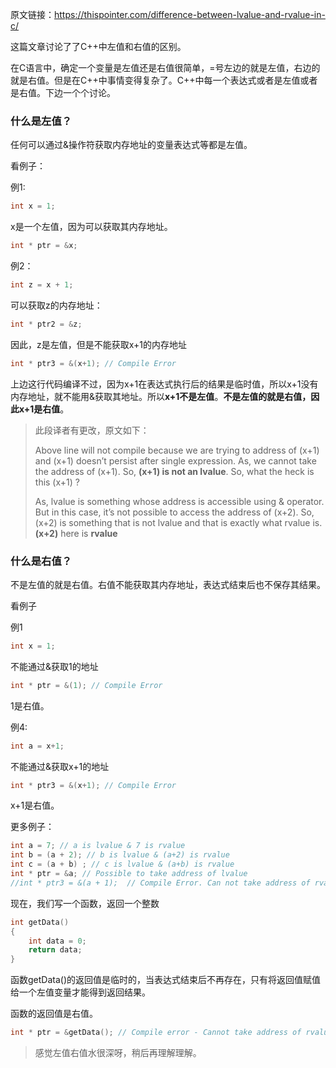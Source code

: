 原文链接：https://thispointer.com/difference-between-lvalue-and-rvalue-in-c/



这篇文章讨论了了C++中左值和右值的区别。



在C语言中，确定一个变量是左值还是右值很简单，=号左边的就是左值，右边的就是右值。但是在C++中事情变得复杂了。C++中每一个表达式或者是左值或者是右值。下边一个个讨论。



### 什么是左值？

任何可以通过&操作符获取内存地址的变量表达式等都是左值。



看例子：

例1:

```c++
int x = 1;
```

x是一个左值，因为可以获取其内存地址。

```c++
int * ptr = &x;
```



例2：

```c++
int z = x + 1;
```

可以获取z的内存地址：

```c++
int * ptr2 = &z;
```

因此，z是左值，但是不能获取x+1的内存地址

```c++
int * ptr3 = &(x+1); // Compile Error
```

上边这行代码编译不过，因为x+1在表达式执行后的结果是临时值，所以x+1没有内存地址，就不能用&获取其地址。所以**x+1不是左值**。**不是左值的就是右值，因此x+1是右值**。

> 此段译者有更改，原文如下：
>
> Above line will not compile because we are trying to address of (x+1) and (x+1) doesn’t persist after single expression. As, we cannot take the address of (x+1). So, **(x+1) is not an lvalue**. So, what the heck is this (x+1) ?
>
> As, lvalue is something whose address is accessible using & operator. But in this case, it’s not possible to access the address of (x+2). So, (x+2) is something that is not lvalue and that is exactly what rvalue is. **(x+2)** here is **rvalue**



### 什么是右值？

不是左值的就是右值。右值不能获取其内存地址，表达式结束后也不保存其结果。



看例子

例1

```c++
int x = 1;
```

不能通过&获取1的地址

```c++
int * ptr = &(1); // Compile Error
```

1是右值。



例4:

```c++
int a = x+1;
```

不能通过&获取x+1的地址

```c++
int * ptr3 = &(x+1); // Compile Error
```

x+1是右值。



更多例子：

```c++
int a = 7; // a is lvalue & 7 is rvalue
int b = (a + 2); // b is lvalue & (a+2) is rvalue
int c = (a + b) ; // c is lvalue & (a+b) is rvalue
int * ptr = &a; // Possible to take address of lvalue
//int * ptr3 = &(a + 1);  // Compile Error. Can not take address of rvalue
```



现在，我们写一个函数，返回一个整数

```c++
int getData()
{
    int data = 0;
    return data;
}
```

函数getData()的返回值是临时的，当表达式结束后不再存在，只有将返回值赋值给一个左值变量才能得到返回结果。

函数的返回值是右值。

```c++
int * ptr = &getData(); // Compile error - Cannot take address of rvalue
```



> 感觉左值右值水很深呀，稍后再理解理解。

